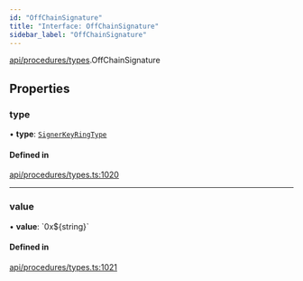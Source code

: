 ```yaml
---
id: "OffChainSignature"
title: "Interface: OffChainSignature"
sidebar_label: "OffChainSignature"
---
```


[api/procedures/types](../../../../../modules/API/Procedures/Types/Types.md).OffChainSignature

## Properties

### type

• **type**: [`SignerKeyRingType`](../../../../../enums/API/Procedures/Types/SignerKeyRingType/SignerKeyRingType.md)

#### Defined in

[api/procedures/types.ts:1020](https://github.com/PolymeshAssociation/polymesh-sdk/blob/b55e63737/src/api/procedures/types.ts#L1020)

___

### value

• **value**: \`0x$\{string}\`

#### Defined in

[api/procedures/types.ts:1021](https://github.com/PolymeshAssociation/polymesh-sdk/blob/b55e63737/src/api/procedures/types.ts#L1021)
